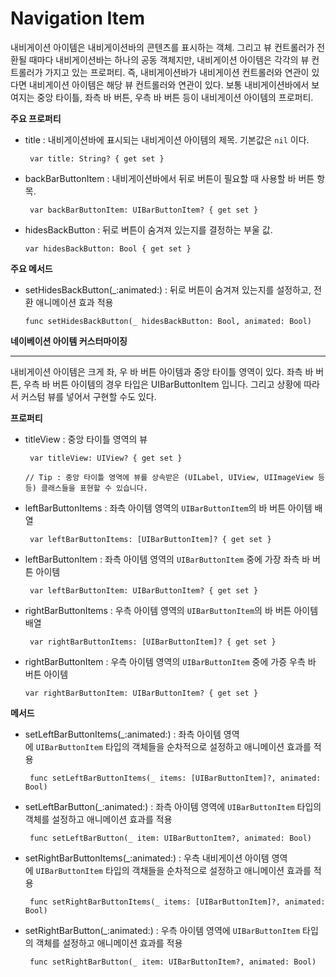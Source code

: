 # Navigation Item

내비게이션 아이템은 내비게이션바의 콘텐츠를 표시하는 객체. 그리고 뷰 컨트롤러가 전환될 때마다 내비게이션바는 하나의 공동 객체지만, 내비게이션 아이템은 각각의 뷰 컨트롤러가 가지고 있는 프로퍼티. 즉, 내비게이션바가 내비게이션 컨트롤러와 연관이 있다면 내비게이션 아이템은 해당 뷰 컨트롤러와 연관이 있다. 보통 내비게이션바에서 보여지는 중앙 타이틀, 좌측 바 버튼, 우측 바 버튼 등이 내비게이션 아이템의 프로퍼티.

**주요 프로퍼티**

- title : 내비게이션바에 표시되는 내비게이션 아이템의 제목. 기본값은 `nil` 이다.

    ```
     var title: String? { get set }
    ```

- backBarButtonItem : 내비게이션바에서 뒤로 버튼이 필요할 때 사용할 바 버튼 항목.

    ```
     var backBarButtonItem: UIBarButtonItem? { get set }
    ```

- hidesBackButton : 뒤로 버튼이 숨겨져 있는지를 결정하는 부울 값.

    ```
    var hidesBackButton: Bool { get set }
    ```

**주요 메서드**

- setHidesBackButton(_:animated:) : 뒤로 버튼이 숨겨져 있는지를 설정하고, 전환 애니메이션 효과 적용

    ```
    func setHidesBackButton(_ hidesBackButton: Bool, animated: Bool)
    ```

**네이베이션 아이템 커스터마이징**

---

 내비게이션 아이템은 크게 좌, 우 바 버튼 아이템과 중앙 타이틀 영역이 있다. 좌측 바 버튼, 우측 바 버튼 아이템의 경우 타입은 UIBarButtonItem 입니다. 그리고 상황에 따라서 커스텀 뷰를 넣어서 구현할 수도 있다.

 

**프로퍼티**

- titleView : 중앙 타이틀 영역의 뷰

    ```
     var titleView: UIView? { get set }

    // Tip : 중앙 타이틀 영역에 뷰를 상속받은 (UILabel, UIView, UIImageView 등등) 클래스들을 표현할 수 있습니다.
    ```

- leftBarButtonItems : 좌측 아이템 영역의 `UIBarButtonItem`의 바 버튼 아이템 배열

    ```
     var leftBarButtonItems: [UIBarButtonItem]? { get set }
    ```

- leftBarButtonItem : 좌측 아이템 영역의 `UIBarButtonItem` 중에 가장 좌측 바 버튼 아이템

    ```
     var leftBarButtonItem: UIBarButtonItem? { get set }
    ```

- rightBarButtonItems : 우측 아이템 영역의 `UIBarButtonItem`의 바 버튼 아이템 배열

    ```
     var rightBarButtonItems: [UIBarButtonItem]? { get set }
    ```

- rightBarButtonItem : 우측 아이템 영역의 `UIBarButtonItem` 중에 가증 우측 바 버튼 아이템

    ```
    var rightBarButtonItem: UIBarButtonItem? { get set }
    ```

**메서드**

- setLeftBarButtonItems(_:animated:) : 좌측 아이템 영역에 `UIBarButtonItem` 타입의 객체들을 순차적으로 설정하고 애니메이션 효과를 적용

    ```
     func setLeftBarButtonItems(_ items: [UIBarButtonItem]?, animated: Bool)
    ```

- setLeftBarButton(_:animated:) : 좌측 아이템 영역에 `UIBarButtonItem` 타입의 객체를 설정하고 애니메이션 효과를 적용

    ```
     func setLeftBarButton(_ item: UIBarButtonItem?, animated: Bool)
    ```

- setRightBarButtonItems(_:animated:) : 우측 내비게이션 아이템 영역에 `UIBarButtonItem` 타입의 객채들을 순차적으로 설정하고 애니메이션 효과를 적용

    ```
     func setRightBarButtonItems(_ items: [UIBarButtonItem]?, animated: Bool)
    ```

- setRightBarButton(_:animated:) : 우측 아이템 영역에 `UIBarButtonItem` 타입의 객체를 설정하고 애니메이션 효과를 적용

    ```
     func setRightBarButton(_ item: UIBarButtonItem?, animated: Bool)
    ```